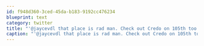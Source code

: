 ```yaml
---
id: f948d360-3ced-45da-b183-9192cc476234
blueprint: text
category: twitter
title: "'@jaycevdl that place is rad man. Check out Credo on 105th too!"
caption: "'@jaycevdl that place is rad man. Check out Credo on 105th too!"
---
```

